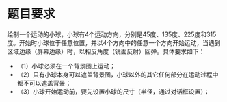# 题目要求
绘制一个运动的小球，小球有4个运动方向，分别是45度、135度、225度和315度。开始时小球位于任意位置，并以4个方向中的任意一个方向开始运动，当遇到区域边缘（屏幕边缘）时，以相反角度（镜面反射）回弹。具体要求如下：
* （1）小球必须在一个背景图上运动；
* （2）只有小球本身可以遮盖背景图，小球以外的其它任何部分在运动过程中都不可以遮盖背景；
* （3）小球开始运动前，要先设置小球的尺寸（半径，通过对话框设置）；
